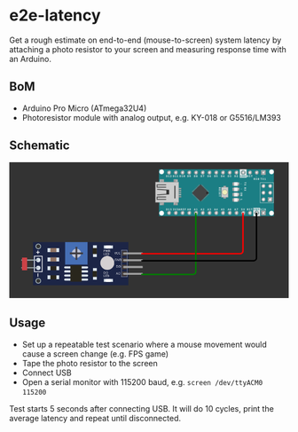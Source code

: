 # e2e-latency

Get a rough estimate on end-to-end (mouse-to-screen) system latency by attaching a photo resistor to your screen and measuring response time with an Arduino.

## BoM

- Arduino Pro Micro (ATmega32U4)
- Photoresistor module with analog output, e.g. KY-018 or G5516/LM393

## Schematic

![Schematic](doc/schema.png?raw=true)

## Usage

- Set up a repeatable test scenario where a mouse movement would cause a screen change (e.g. FPS game)
- Tape the photo resistor to the screen
- Connect USB
- Open a serial monitor with 115200 baud, e.g. `screen /dev/ttyACM0 115200`

Test starts 5 seconds after connecting USB. It will do 10 cycles, print the average latency and repeat until disconnected.